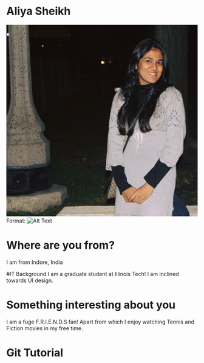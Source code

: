 # Aliya Sheikh

![GitHub Logo](/images/IMG_5803.JPG)
Format: ![Alt Text](url)

# Where are you from?
I am from Indore, India

#IT Background
I am a graduate student at Illinois Tech! I am inclined towards UI design.

# Something interesting about you
I am a fuge F.R.I.E.N.D.S fan! Apart from which I enjoy watching Tennis and Fiction movies in my free time.

# Git Tutorial